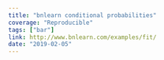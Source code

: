 ```yaml
---
title: "bnlearn conditional probabilities"
coverage: "Reproducible"
tags: ["bar"]
link: http://www.bnlearn.com/examples/fit/
date: "2019-02-05"
---
```

